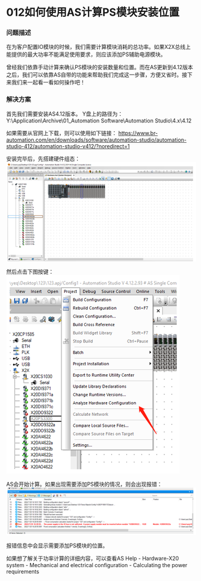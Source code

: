 # 012如何使用AS计算PS模块安装位置
### 问题描述

在为客户配置IO模块的时候，我们需要计算模块消耗的总功率。如果X2X总线上能提供的最大功率不能满足使用要求，则应该添加PS辅助电源模块。

曾经我们依靠手动计算来确认PS模块的安装数量和位置。而在AS更新到4.12版本之后，我们可以依靠AS自带的功能来帮助我们完成这一步骤，方便又省时。接下来我们来一起看一看如何操作吧！

### 解决方案

首先我们需要安装AS4.12版本。
Y盘上的路径为：
Y:\Application\Archive\01_Automation Software\Automation Studio\4.x\4.12

如果需要从官网上下载，则可以使用如下链接：
https://www.br-automation.com/en/downloads/software/automation-studio/automation-studio-412/automation-studio-v412/?noredirect=1

安装完毕后，先搭建硬件组态：
![Img](./FILES/012如何使用AS计算PS模块安装位置.md/img-20220726163915.png)

然后点击下图按键：
![Img](./FILES/012如何使用AS计算PS模块安装位置.md/img-20220726163743.png)

AS会开始计算。如果出现需要添加PS模块的情况，则会出现报错：
![Img](./FILES/012如何使用AS计算PS模块安装位置.md/img-20220726163926.png)

报错信息中会显示需要添加PS模块的位置。

如果想了解关于功率计算的详细内容，可以查看AS Help - Hardware-X20 system - Mechanical and electrical configuration - Calculating the power requirements